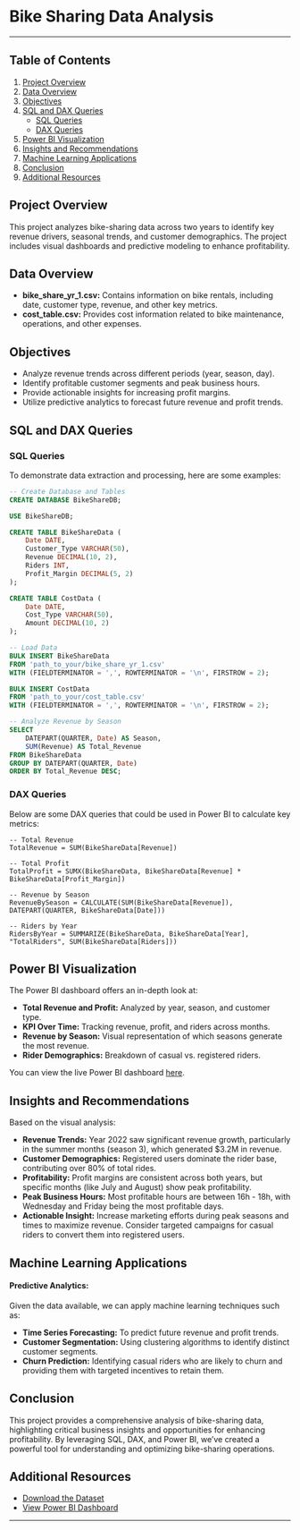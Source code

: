 
# Bike Sharing Data Analysis
---
## Table of Contents
1. [Project Overview](#project-overview)
2. [Data Overview](#data-overview)
3. [Objectives](#objectives)
4. [SQL and DAX Queries](#sql-and-dax-queries)
    - [SQL Queries](#sql-queries)
    - [DAX Queries](#dax-queries)
5. [Power BI Visualization](#power-bi-visualization)
6. [Insights and Recommendations](#insights-and-recommendations)
7. [Machine Learning Applications](#machine-learning-applications)
8. [Conclusion](#conclusion)
9. [Additional Resources](#additional-resources)

## Project Overview
This project analyzes bike-sharing data across two years to identify key revenue drivers, seasonal trends, and customer demographics. The project includes visual dashboards and predictive modeling to enhance profitability.

## Data Overview
- **bike_share_yr_1.csv:** Contains information on bike rentals, including date, customer type, revenue, and other key metrics.
- **cost_table.csv:** Provides cost information related to bike maintenance, operations, and other expenses.

## Objectives
- Analyze revenue trends across different periods (year, season, day).
- Identify profitable customer segments and peak business hours.
- Provide actionable insights for increasing profit margins.
- Utilize predictive analytics to forecast future revenue and profit trends.

## SQL and DAX Queries

### SQL Queries
To demonstrate data extraction and processing, here are some examples:

```sql
-- Create Database and Tables
CREATE DATABASE BikeShareDB;

USE BikeShareDB;

CREATE TABLE BikeShareData (
    Date DATE,
    Customer_Type VARCHAR(50),
    Revenue DECIMAL(10, 2),
    Riders INT,
    Profit_Margin DECIMAL(5, 2)
);

CREATE TABLE CostData (
    Date DATE,
    Cost_Type VARCHAR(50),
    Amount DECIMAL(10, 2)
);

-- Load Data
BULK INSERT BikeShareData
FROM 'path_to_your/bike_share_yr_1.csv'
WITH (FIELDTERMINATOR = ',', ROWTERMINATOR = '\n', FIRSTROW = 2);

BULK INSERT CostData
FROM 'path_to_your/cost_table.csv'
WITH (FIELDTERMINATOR = ',', ROWTERMINATOR = '\n', FIRSTROW = 2);

-- Analyze Revenue by Season
SELECT 
    DATEPART(QUARTER, Date) AS Season,
    SUM(Revenue) AS Total_Revenue
FROM BikeShareData
GROUP BY DATEPART(QUARTER, Date)
ORDER BY Total_Revenue DESC;
```

### DAX Queries
Below are some DAX queries that could be used in Power BI to calculate key metrics:

```dax
-- Total Revenue
TotalRevenue = SUM(BikeShareData[Revenue])

-- Total Profit
TotalProfit = SUMX(BikeShareData, BikeShareData[Revenue] * BikeShareData[Profit_Margin])

-- Revenue by Season
RevenueBySeason = CALCULATE(SUM(BikeShareData[Revenue]), DATEPART(QUARTER, BikeShareData[Date]))

-- Riders by Year
RidersByYear = SUMMARIZE(BikeShareData, BikeShareData[Year], "TotalRiders", SUM(BikeShareData[Riders]))
```

## Power BI Visualization
The Power BI dashboard offers an in-depth look at:

- **Total Revenue and Profit:** Analyzed by year, season, and customer type.
- **KPI Over Time:** Tracking revenue, profit, and riders across months.
- **Revenue by Season:** Visual representation of which seasons generate the most revenue.
- **Rider Demographics:** Breakdown of casual vs. registered riders.

You can view the live Power BI dashboard [here](https://app.powerbi.com/view?r=eyJrIjoiODZlMjMyZjgtYmFhMy00ZWI2LWFmNGQtYjFmZWUxMGFhNTA4IiwidCI6ImI1NWIwM2YzLTIyZmUtNDAyNi1hM2Y0LWQ2NTVjOThiNDAyMCJ9).

## Insights and Recommendations
Based on the visual analysis:

- **Revenue Trends:** Year 2022 saw significant revenue growth, particularly in the summer months (season 3), which generated $3.2M in revenue.
- **Customer Demographics:** Registered users dominate the rider base, contributing over 80% of total rides.
- **Profitability:** Profit margins are consistent across both years, but specific months (like July and August) show peak profitability.
- **Peak Business Hours:** Most profitable hours are between 16h - 18h, with Wednesday and Friday being the most profitable days.
- **Actionable Insight:** Increase marketing efforts during peak seasons and times to maximize revenue. Consider targeted campaigns for casual riders to convert them into registered users.

## Machine Learning Applications

#### Predictive Analytics:
Given the data available, we can apply machine learning techniques such as:

- **Time Series Forecasting:** To predict future revenue and profit trends.
- **Customer Segmentation:** Using clustering algorithms to identify distinct customer segments.
- **Churn Prediction:** Identifying casual riders who are likely to churn and providing them with targeted incentives to retain them.

## Conclusion
This project provides a comprehensive analysis of bike-sharing data, highlighting critical business insights and opportunities for enhancing profitability. By leveraging SQL, DAX, and Power BI, we’ve created a powerful tool for understanding and optimizing bike-sharing operations.

## Additional Resources
- [Download the Dataset](#)
- [View Power BI Dashboard](https://app.powerbi.com/view?r=eyJrIjoiODZlMjMyZjgtYmFhMy00ZWI2LWFmNGQtYjFmZWUxMGFhNTA4IiwidCI6ImI1NWIwM2YzLTIyZmUtNDAyNi1hM2Y0LWQ2NTVjOThiNDAyMCJ9)
---
